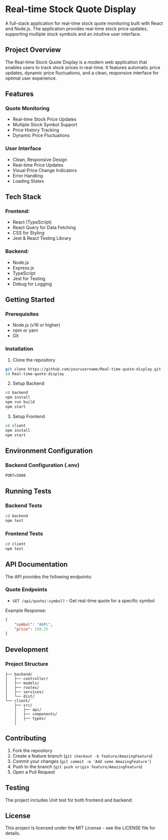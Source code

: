 # Real-time Stock Quote Display

A full-stack application for real-time stock quote monitoring built with React and Node.js. The application provides real-time stock price updates, supporting multiple stock symbols and an intuitive user interface.

## Project Overview

The Real-time Stock Quote Display is a modern web application that enables users to track stock prices in real-time. It features automatic price updates, dynamic price fluctuations, and a clean, responsive interface for optimal user experience.

## Features

### Quote Monitoring
- Real-time Stock Price Updates
- Multiple Stock Symbol Support
- Price History Tracking
- Dynamic Price Fluctuations

### User Interface
- Clean, Responsive Design
- Real-time Price Updates
- Visual Price Change Indicators
- Error Handling
- Loading States


## Tech Stack

### Frontend:
- React (TypeScript)
- React Query for Data Fetching
- CSS for Styling
- Jest & React Testing Library

### Backend:
- Node.js
- Express.js
- TypeScript
- Jest for Testing
- Debug for Logging

## Getting Started

### Prerequisites
- Node.js (v16 or higher)
- npm or yarn
- Git

### Installation

1. Clone the repository
```bash
git clone https://github.com/yourusername/Real-time-quote-display.git
cd Real-time-quote-display
```

2. Setup Backend
```bash
cd backend
npm install
npm run build
npm start
```

3. Setup Frontend
```bash
cd client
npm install
npm start
```

## Environment Configuration

### Backend Configuration (.env)
```
PORT=5000
```

## Running Tests

### Backend Tests
```bash
cd backend
npm test
```

### Frontend Tests
```bash
cd client
npm test
```

## API Documentation

The API provides the following endpoints:

### Quote Endpoints

- `GET /api/quote/:symbol?` - Get real-time quote for a specific symbol

Example Response:
```json
{
    "symbol": "AAPL",
    "price": 150.25
}
```

## Development

### Project Structure

```
├── backend/
│   ├── controller/
│   ├── models/
│   ├── routes/
│   ├── services/
│   └── dist/
└── client/
    ├── src/
    │   ├── api/
    │   ├── components/
    │   ├── types/
    │   
```

## Contributing

1. Fork the repository
2. Create a feature branch (`git checkout -b feature/AmazingFeature`)
3. Commit your changes (`git commit -m 'Add some AmazingFeature'`)
4. Push to the branch (`git push origin feature/AmazingFeature`)
5. Open a Pull Request

## Testing

The project includes Unit test for both frontend and backend:


## License

This project is licensed under the MIT License - see the LICENSE file for details.
